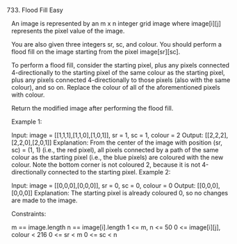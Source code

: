733. Flood Fill
Easy

An image is represented by an m x n integer grid image where image[i][j] represents the pixel value of the image.

You are also given three integers sr, sc, and colour. You should perform a flood fill on the image starting from the pixel image[sr][sc].

To perform a flood fill, consider the starting pixel, plus any pixels connected 4-directionally to the starting pixel of the same colour as the starting pixel, plus any pixels connected 4-directionally to those pixels (also with the same colour), and so on. Replace the colour of all of the aforementioned pixels with colour.

Return the modified image after performing the flood fill. 

Example 1:


Input: image = [[1,1,1],[1,1,0],[1,0,1]], sr = 1, sc = 1, colour = 2
Output: [[2,2,2],[2,2,0],[2,0,1]]
Explanation: From the center of the image with position (sr, sc) = (1, 1) (i.e., the red pixel), all pixels connected by a path of the same colour as the starting pixel (i.e., the blue pixels) are coloured with the new colour.
Note the bottom corner is not coloured 2, because it is not 4-directionally connected to the starting pixel.
Example 2:

Input: image = [[0,0,0],[0,0,0]], sr = 0, sc = 0, colour = 0
Output: [[0,0,0],[0,0,0]]
Explanation: The starting pixel is already coloured 0, so no changes are made to the image.
 

Constraints:

m == image.length
n == image[i].length
1 <= m, n <= 50
0 <= image[i][j], colour < 216
0 <= sr < m
0 <= sc < n